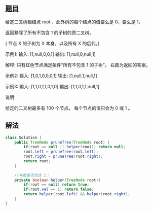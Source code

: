 ## [题目](https://leetcode-cn.com/problems/binary-tree-pruning)

给定二叉树根结点 root ，此外树的每个结点的值要么是 0，要么是 1。

返回移除了所有不包含 1 的子树的原二叉树。

( 节点 X 的子树为 X 本身，以及所有 X 的后代。)

示例1:
输入: [1,null,0,0,1]
输出: [1,null,0,null,1]

解释: 
只有红色节点满足条件“所有不包含 1 的子树”。
右图为返回的答案。


示例2:
输入: [1,0,1,0,0,0,1]
输出: [1,null,1,null,1]



示例3:
输入: [1,1,0,1,1,0,1,0]
输出: [1,1,0,1,1,null,1]



说明:

给定的二叉树最多有 100 个节点。
每个节点的值只会为 0 或 1 。

## 解法

```java
class Solution {
    public TreeNode pruneTree(TreeNode root) {
        if(root == null || helper(root)) return null;
        root.left = pruneTree(root.left);
        root.right = pruneTree(root.right);
        return root;       
    }
    
    //判断是否包含 1；
    private boolean helper(TreeNode root){
        if(root == null) return true;
        if(root.val == 1) return false;
        return helper(root.left) && helper(root.right);
    }
}
```

